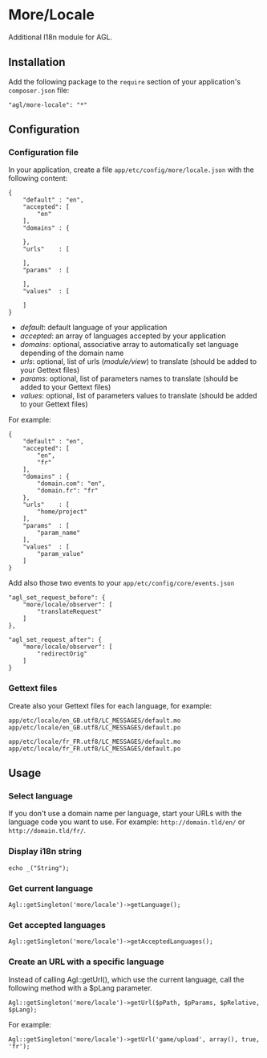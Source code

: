 More/Locale
===========

Additional I18n module for AGL.

## Installation

Add the following package to the `require` section of your application's `composer.json` file:

	"agl/more-locale": "*"

## Configuration

### Configuration file

In your application, create a file `app/etc/config/more/locale.json` with the following content:

	{
		"default" : "en",
		"accepted": [
			"en"
		],
		"domains" : {

		},
		"urls"    : [

		],
		"params"  : [

		],
		"values"  : [

		]
	}

* *default*: default language of your application
* *accepted*: an array of languages accepted by your application
* *domains*: optional, associative array to automatically set language depending of the domain name
* *urls*: optional, list of urls (*module/view*) to translate (should be added to your Gettext files)
* *params*: optional, list of parameters names to translate (should be added to your Gettext files)
* *values*: optional, list of parameters values to translate (should be added to your Gettext files)

For example:

	{
		"default" : "en",
		"accepted": [
			"en",
			"fr"
		],
		"domains" : {
			"domain.com": "en",
			"domain.fr": "fr"
		},
		"urls"    : [
			"home/project"
		],
		"params"  : [
			"param_name"
		],
		"values"  : [
			"param_value"
		]
	}

Add also those two events to your `app/etc/config/core/events.json`

	"agl_set_request_before": {
		"more/locale/observer": [
			"translateRequest"
		]
	},

	"agl_set_request_after": {
		"more/locale/observer": [
			"redirectOrig"
		]
	}

### Gettext files

Create also your Gettext files for each language, for example:

`app/etc/locale/en_GB.utf8/LC_MESSAGES/default.mo`
`app/etc/locale/en_GB.utf8/LC_MESSAGES/default.po`

`app/etc/locale/fr_FR.utf8/LC_MESSAGES/default.mo`
`app/etc/locale/fr_FR.utf8/LC_MESSAGES/default.po`

## Usage

### Select language

If you don't use a domain name per language, start your URLs with the language code you want to use. For example: `http://domain.tld/en/` or  `http://domain.tld/fr/`.

### Display i18n string

	echo _("String");

### Get current language

	Agl::getSingleton('more/locale')->getLanguage();

### Get accepted languages

	Agl::getSingleton('more/locale')->getAcceptedLanguages();

### Create an URL with a specific language

Instead of calling Agl::getUrl(), which use the current language, call the following method with a $pLang parameter.

	Agl::getSingleton('more/locale')->getUrl($pPath, $pParams, $pRelative, $pLang);

For example:

	Agl::getSingleton('more/locale')->getUrl('game/upload', array(), true, 'fr');
